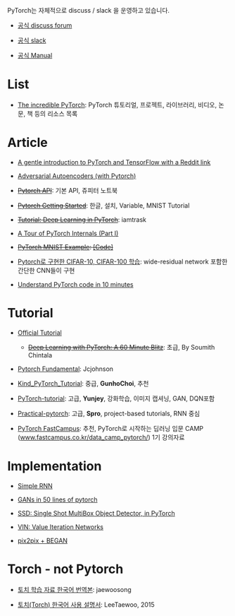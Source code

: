 PyTorch는 자체적으로 discuss / slack 을 운영하고 있습니다.

- [공식 discuss forum](https://discuss.pytorch.org)

- [공식 slack](http://pytorch.slack.com)

- [공식 Manual](http://pytorch.org/docs/index.html)

# List

- [The incredible PyTorch](https://github.com/ritchieng/the-incredible-pytorch/blob/master/README.md): PyTorch 튜토리얼, 프로젝트, 라이브러리, 비디오, 논문, 책 등의 리소스 목록

# Article
- [A gentle introduction to PyTorch and TensorFlow with a Reddit link](https://theintelligenceofinformation.wordpress.com/2017/03/06/a-gentle-introduction-to-pytorch-and-tensorflow-with-a-reddit-link/)

- [Adversarial Autoencoders (with Pytorch)](https://blog.paperspace.com/adversarial-autoencoders-with-pytorch/)

- <del>[Pytorch API](https://github.com/j-min/pytorch_exercise/blob/master/torch_API.ipynb)</del>: 기본 API, 쥬피터 노트북

- <del>[Pytorch Getting Started](http://andersonjo.github.io/pytorch/2017/04/01/PyTorch-Getting-Started/)</del>: 한글, 설치, Variable, MNIST Tutorial

* <del>[Tutorial: Deep Learning in PyTorch](http://iamtrask.github.io/2017/01/15/pytorch-tutorial/)</del>: iamtrask

- [A Tour of PyTorch Internals (Part I)](https://gist.github.com/killeent/4675635b40b61a45cac2f95a285ce3c0)

- <del>[PyTorch MNIST Example](https://tensorflow.blog/2017/01/26/pytorch-mnist-example/): [[Code]](https://github.com/rickiepark/pytorch-examples/blob/master/mnist.ipynb)</del>

- [Pytorch로 구현한 CIFAR-10, CIFAR-100 학습](https://github.com/meliketoy/Pytorch-wide-resnet): wide-residual network 포함한 간단한 CNN들이 구현

- [Understand PyTorch code in 10 minutes](https://hsaghir.github.io/data_science/pytorch_starter/)

# Tutorial

- [Official Tutorial](http://pytorch.org/tutorials/)
  - <del>[Deep Learning with PyTorch: A 60 Minute Blitz](http://pytorch.org/tutorials/beginner/deep_learning_60min_blitz.html)</del>: 초급, By Soumith Chintala


- [Pytorch Fundamental](https://github.com/jcjohnson/pytorch-examples): Jcjohnson

- [Kind_PyTorch_Tutorial](https://github.com/GunhoChoi/Kind_PyTorch_Tutorial): 중급, **GunhoChoi**, 추천

- [PyTorch-tutorial](https://github.com/yunjey/pytorch-tutorial): 고급, **Yunjey**, 강화학습, 이미지 캡셔닝, GAN, DQN포함

- [Practical-pytorch](https://github.com/spro/practical-pytorch): 고급,  **Spro**, project-based tutorials, RNN 중심

- [PyTorch FastCampus](https://github.com/GunhoChoi/PyTorch-FastCampus): 추천, PyTorch로 시작하는 딥러닝 입문 CAMP (www.fastcampus.co.kr/data_camp_pytorch/) 1기 강의자료



# Implementation

- [Simple RNN](https://gist.github.com/keon/e39d3cbfd80daff498772951fb784f35)

- [GANs in 50 lines of pytorch](https://tensorflow.blog/2017/02/22/gans-in-50-lines-of-pytorch/)

- [SSD: Single Shot MultiBox Object Detector, in PyTorch](https://github.com/amdegroot/ssd.pytorch)

- [VIN: Value Iteration Networks](https://github.com/zuoxingdong/VIN_PyTorch_Visdom)

- [pix2pix + BEGAN](https://github.com/taey16/pix2pixBEGAN.pytorch)

# Torch - not Pytorch

- [토치 학습 자료 한국어 번역본](https://github.com/jaewoosong/torch-tutorial-korean/): jaewoosong

- [토치(Torch) 한국어 사용 설명서](https://github.com/LeeTaewoo/torch_kor_manual): LeeTaewoo, 2015
